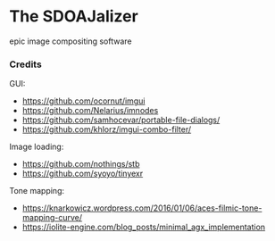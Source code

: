 # The SDOAJalizer

epic image compositing software

### Credits

GUI:
- https://github.com/ocornut/imgui
- https://github.com/Nelarius/imnodes
- https://github.com/samhocevar/portable-file-dialogs/
- https://github.com/khlorz/imgui-combo-filter/

Image loading:
- https://github.com/nothings/stb
- https://github.com/syoyo/tinyexr

Tone mapping:
- https://knarkowicz.wordpress.com/2016/01/06/aces-filmic-tone-mapping-curve/
- https://iolite-engine.com/blog_posts/minimal_agx_implementation